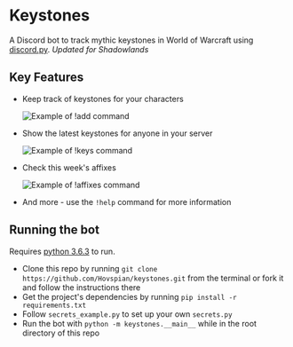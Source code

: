# Keystones
A Discord bot to track mythic keystones in World of Warcraft using [discord.py](https://github.com/Rapptz/discord.py). *Updated for Shadowlands*

## Key Features

- Keep track of keystones for your characters

    ![Example of !add command](https://imgur.com/gFwM4pv.png)
- Show the latest keystones for anyone in your server

    ![Example of !keys command](https://imgur.com/ui5HxhS.png)
- Check this week's affixes

    ![Example of !affixes command](https://imgur.com/Ls5F0pK.png)
- And more - use the `!help` command for more information

## Running the bot

Requires [python 3.6.3](https://www.python.org/downloads/release/python-363/) to run.

- Clone this repo by running `git clone https://github.com/Hovspian/keystones.git` from the terminal or fork it and follow the instructions there
- Get the project's dependencies by running `pip install -r requirements.txt`
- Follow `secrets_example.py` to set up your own `secrets.py`
- Run the bot with `python -m keystones.__main__` while in the root directory of this repo
